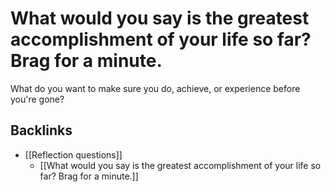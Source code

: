# What would you say is the greatest accomplishment of your life so far? Brag for a minute.
What do you want to make sure you do, achieve, or experience before you're gone?

## Backlinks
* [[Reflection questions]]
	* [[What would you say is the greatest accomplishment of your life so far? Brag for a minute.]]

<!-- #p2 -->

<!-- {BearID:3E44507A-404E-48ED-ADEC-932A022A2E95-92666-0000AE7142051167} -->
